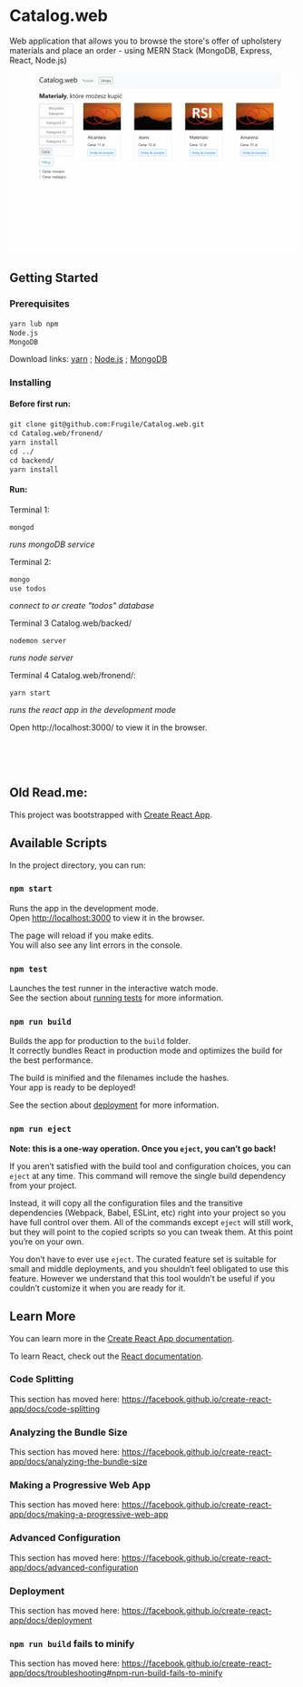 # Catalog.web

Web application that allows you to browse the store's offer of upholstery materials and place an order - using MERN Stack (MongoDB, Express, React, Node.js)


![](catalogwebgif.gif)

## Getting Started



### Prerequisites
```
yarn lub npm 
Node.js
MongoDB
```
Download links: 
[yarn](https://yarnpkg.com/lang/en/docs/install/#windows-stable) ;
[Node.js](https://nodejs.org/en/) ;
[MongoDB](https://docs.mongodb.com/manual/tutorial/install-mongodb-on-windows)

### Installing

#### Before first run:

```
git clone git@github.com:Frugile/Catalog.web.git
cd Catalog.web/fronend/
yarn install
cd ../
cd backend/
yarn install
```
#### Run:
Terminal 1:
```
mongod
``` 
*runs mongoDB service*

Terminal 2:
```
mongo
use todos
```
*connect to or create "todos" database*

Terminal 3 Catalog.web/backed/
```
nodemon server
```
*runs node server*

Terminal 4 Catalog.web/fronend/:
```
yarn start
```
*runs the react app in the development mode*

Open http://localhost:3000/ to view it in the browser.



<br><br><br>
## Old Read.me:

This project was bootstrapped with [Create React App](https://github.com/facebook/create-react-app).

## Available Scripts

In the project directory, you can run:

### `npm start`

Runs the app in the development mode.<br>
Open [http://localhost:3000](http://localhost:3000) to view it in the browser.

The page will reload if you make edits.<br>
You will also see any lint errors in the console.

### `npm test`

Launches the test runner in the interactive watch mode.<br>
See the section about [running tests](https://facebook.github.io/create-react-app/docs/running-tests) for more information.

### `npm run build`

Builds the app for production to the `build` folder.<br>
It correctly bundles React in production mode and optimizes the build for the best performance.

The build is minified and the filenames include the hashes.<br>
Your app is ready to be deployed!

See the section about [deployment](https://facebook.github.io/create-react-app/docs/deployment) for more information.

### `npm run eject`

**Note: this is a one-way operation. Once you `eject`, you can’t go back!**

If you aren’t satisfied with the build tool and configuration choices, you can `eject` at any time. This command will remove the single build dependency from your project.

Instead, it will copy all the configuration files and the transitive dependencies (Webpack, Babel, ESLint, etc) right into your project so you have full control over them. All of the commands except `eject` will still work, but they will point to the copied scripts so you can tweak them. At this point you’re on your own.

You don’t have to ever use `eject`. The curated feature set is suitable for small and middle deployments, and you shouldn’t feel obligated to use this feature. However we understand that this tool wouldn’t be useful if you couldn’t customize it when you are ready for it.

## Learn More

You can learn more in the [Create React App documentation](https://facebook.github.io/create-react-app/docs/getting-started).

To learn React, check out the [React documentation](https://reactjs.org/).

### Code Splitting

This section has moved here: https://facebook.github.io/create-react-app/docs/code-splitting

### Analyzing the Bundle Size

This section has moved here: https://facebook.github.io/create-react-app/docs/analyzing-the-bundle-size

### Making a Progressive Web App

This section has moved here: https://facebook.github.io/create-react-app/docs/making-a-progressive-web-app

### Advanced Configuration

This section has moved here: https://facebook.github.io/create-react-app/docs/advanced-configuration

### Deployment

This section has moved here: https://facebook.github.io/create-react-app/docs/deployment

### `npm run build` fails to minify

This section has moved here: https://facebook.github.io/create-react-app/docs/troubleshooting#npm-run-build-fails-to-minify
